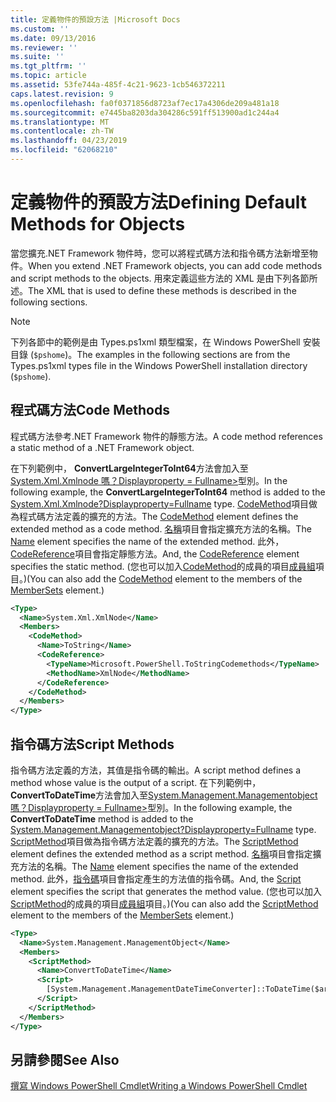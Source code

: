 ```yaml
---
title: 定義物件的預設方法 |Microsoft Docs
ms.custom: ''
ms.date: 09/13/2016
ms.reviewer: ''
ms.suite: ''
ms.tgt_pltfrm: ''
ms.topic: article
ms.assetid: 53fe744a-485f-4c21-9623-1cb546372211
caps.latest.revision: 9
ms.openlocfilehash: fa0f0371856d8723af7ec17a4306de209a481a18
ms.sourcegitcommit: e7445ba8203da304286c591ff513900ad1c244a4
ms.translationtype: MT
ms.contentlocale: zh-TW
ms.lasthandoff: 04/23/2019
ms.locfileid: "62068210"
---
```

# <a name="defining-default-methods-for-objects"></a><span data-ttu-id="262b5-102">定義物件的預設方法</span><span class="sxs-lookup"><span data-stu-id="262b5-102">Defining Default Methods for Objects</span></span>

<span data-ttu-id="262b5-103">當您擴充.NET Framework 物件時，您可以將程式碼方法和指令碼方法新增至物件。</span><span class="sxs-lookup"><span data-stu-id="262b5-103">When you extend .NET Framework objects, you can add code methods and script methods to the objects.</span></span> <span data-ttu-id="262b5-104">用來定義這些方法的 XML 是由下列各節所述。</span><span class="sxs-lookup"><span data-stu-id="262b5-104">The XML that is used to define these methods is described in the following sections.</span></span>

> [!NOTE]
> <span data-ttu-id="262b5-105">下列各節中的範例是由 Types.ps1xml 類型檔案，在 Windows PowerShell 安裝目錄 (`$pshome`)。</span><span class="sxs-lookup"><span data-stu-id="262b5-105">The examples in the following sections are from the Types.ps1xml types file in the Windows PowerShell installation directory (`$pshome`).</span></span>

## <a name="code-methods"></a><span data-ttu-id="262b5-106">程式碼方法</span><span class="sxs-lookup"><span data-stu-id="262b5-106">Code Methods</span></span>

<span data-ttu-id="262b5-107">程式碼方法參考.NET Framework 物件的靜態方法。</span><span class="sxs-lookup"><span data-stu-id="262b5-107">A code method references a static method of a .NET Framework object.</span></span>

<span data-ttu-id="262b5-108">在下列範例中， **ConvertLargeIntegerToInt64**方法會加入至[System.Xml.Xmlnode 嗎？Displayproperty = Fullname>](/dotnet/api/System.Xml.XmlNode)型別。</span><span class="sxs-lookup"><span data-stu-id="262b5-108">In the following example, the **ConvertLargeIntegerToInt64** method is added to the [System.Xml.Xmlnode?Displayproperty=Fullname](/dotnet/api/System.Xml.XmlNode) type.</span></span> <span data-ttu-id="262b5-109">[CodeMethod](http://msdn.microsoft.com/en-us/1ea9b031-bbcf-4e35-b497-bf30fa0b1b05)項目做為程式碼方法定義的擴充的方法。</span><span class="sxs-lookup"><span data-stu-id="262b5-109">The [CodeMethod](http://msdn.microsoft.com/en-us/1ea9b031-bbcf-4e35-b497-bf30fa0b1b05) element defines the extended method as a code method.</span></span> <span data-ttu-id="262b5-110">[名稱](http://msdn.microsoft.com/en-us/b58e9d21-c8c9-49a5-909e-9c1cfc64f873)項目會指定擴充方法的名稱。</span><span class="sxs-lookup"><span data-stu-id="262b5-110">The [Name](http://msdn.microsoft.com/en-us/b58e9d21-c8c9-49a5-909e-9c1cfc64f873) element specifies the name of the extended method.</span></span> <span data-ttu-id="262b5-111">此外， [CodeReference](http://msdn.microsoft.com/en-us/70017b85-18d2-4f55-8357-92f309d5618b)項目會指定靜態方法。</span><span class="sxs-lookup"><span data-stu-id="262b5-111">And, the [CodeReference](http://msdn.microsoft.com/en-us/70017b85-18d2-4f55-8357-92f309d5618b) element specifies the static method.</span></span> <span data-ttu-id="262b5-112">(您也可以加入[CodeMethod](http://msdn.microsoft.com/en-us/1ea9b031-bbcf-4e35-b497-bf30fa0b1b05)的成員的項目[成員組](http://msdn.microsoft.com/en-us/46a50fb5-e150-4c03-8584-e1b53e4d49e3)項目。)</span><span class="sxs-lookup"><span data-stu-id="262b5-112">(You can also add the [CodeMethod](http://msdn.microsoft.com/en-us/1ea9b031-bbcf-4e35-b497-bf30fa0b1b05) element to the members of the [MemberSets](http://msdn.microsoft.com/en-us/46a50fb5-e150-4c03-8584-e1b53e4d49e3) element.)</span></span>

```xml
<Type>
  <Name>System.Xml.XmlNode</Name>
  <Members>
    <CodeMethod>
      <Name>ToString</Name>
      <CodeReference>
        <TypeName>Microsoft.PowerShell.ToStringCodemethods</TypeName>
        <MethodName>XmlNode</MethodName>
      </CodeReference>
    </CodeMethod>
  </Members>
</Type>
```

## <a name="script-methods"></a><span data-ttu-id="262b5-113">指令碼方法</span><span class="sxs-lookup"><span data-stu-id="262b5-113">Script Methods</span></span>

<span data-ttu-id="262b5-114">指令碼方法定義的方法，其值是指令碼的輸出。</span><span class="sxs-lookup"><span data-stu-id="262b5-114">A script method defines a method whose value is the output of a script.</span></span> <span data-ttu-id="262b5-115">在下列範例中， **ConvertToDateTime**方法會加入至[System.Management.Managementobject 嗎？Displayproperty = Fullname>](/dotnet/api/System.Management.ManagementObject)型別。</span><span class="sxs-lookup"><span data-stu-id="262b5-115">In the following example, the **ConvertToDateTime** method is added to the [System.Management.Managementobject?Displayproperty=Fullname](/dotnet/api/System.Management.ManagementObject) type.</span></span> <span data-ttu-id="262b5-116">[ScriptMethod](http://msdn.microsoft.com/en-us/59f8160f-bc95-42f0-92e2-b16a616bc65c)項目做為指令碼方法定義的擴充的方法。</span><span class="sxs-lookup"><span data-stu-id="262b5-116">The [ScriptMethod](http://msdn.microsoft.com/en-us/59f8160f-bc95-42f0-92e2-b16a616bc65c) element defines the extended method as a script method.</span></span> <span data-ttu-id="262b5-117">[名稱](http://msdn.microsoft.com/en-us/b58e9d21-c8c9-49a5-909e-9c1cfc64f873)項目會指定擴充方法的名稱。</span><span class="sxs-lookup"><span data-stu-id="262b5-117">The [Name](http://msdn.microsoft.com/en-us/b58e9d21-c8c9-49a5-909e-9c1cfc64f873) element specifies the name of the extended method.</span></span> <span data-ttu-id="262b5-118">此外，[指令碼](http://msdn.microsoft.com/en-us/1937ad1b-bb2b-4512-9864-01fc0767d46f)項目會指定產生的方法值的指令碼。</span><span class="sxs-lookup"><span data-stu-id="262b5-118">And, the [Script](http://msdn.microsoft.com/en-us/1937ad1b-bb2b-4512-9864-01fc0767d46f) element specifies the script that generates the method value.</span></span> <span data-ttu-id="262b5-119">(您也可以加入[ScriptMethod](http://msdn.microsoft.com/en-us/59f8160f-bc95-42f0-92e2-b16a616bc65c)的成員的項目[成員組](http://msdn.microsoft.com/en-us/46a50fb5-e150-4c03-8584-e1b53e4d49e3)項目。)</span><span class="sxs-lookup"><span data-stu-id="262b5-119">(You can also add the [ScriptMethod](http://msdn.microsoft.com/en-us/59f8160f-bc95-42f0-92e2-b16a616bc65c) element to the members of the [MemberSets](http://msdn.microsoft.com/en-us/46a50fb5-e150-4c03-8584-e1b53e4d49e3) element.)</span></span>

```xml
<Type>
  <Name>System.Management.ManagementObject</Name>
  <Members>
    <ScriptMethod>
      <Name>ConvertToDateTime</Name>
      <Script>
        [System.Management.ManagementDateTimeConverter]::ToDateTime($args[0])
      </Script>
    </ScriptMethod>
  </Members>
</Type>
```

## <a name="see-also"></a><span data-ttu-id="262b5-120">另請參閱</span><span class="sxs-lookup"><span data-stu-id="262b5-120">See Also</span></span>

[<span data-ttu-id="262b5-121">撰寫 Windows PowerShell Cmdlet</span><span class="sxs-lookup"><span data-stu-id="262b5-121">Writing a Windows PowerShell Cmdlet</span></span>](./writing-a-windows-powershell-cmdlet.md)
